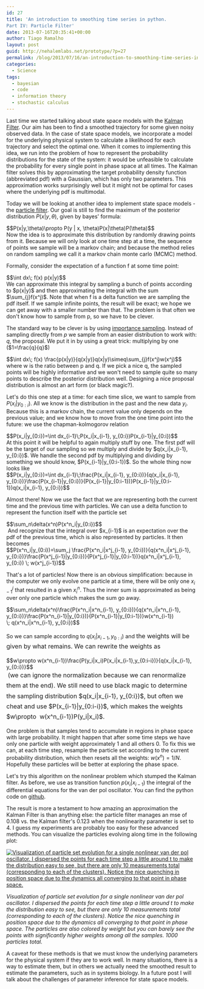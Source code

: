 ```yaml
---
id: 27
title: 'An introduction to smoothing time series in python.
Part IV: Particle Filter'
date: 2013-07-16T20:35:41+00:00
author: Tiago Ramalho
layout: post
guid: http://nehalemlabs.net/prototype/?p=27
permalink: /blog/2013/07/16/an-introduction-to-smoothing-time-series-in-python-part-iv-particle-filter/
categories:
  - Science
tags:
  - bayesian
  - code
  - information theory
  - stochastic calculus
---
```

Last time we started talking about state space models with the [Kalman Filter](/blog/2013/06/25/an-introduction-to-smoothing-time-series-in-python-part-iii-kalman-filter/ "An introduction to smoothing time series in python.
Part III: Kalman Filter").
Our aim has been to find a smoothed trajectory for some given noisy observed data.
In the case of state space models, we incorporate a model for the underlying physical system to calculate a likelihood for each trajectory and select the optimal one.
When it comes to implementing this idea, we run into the problem of how to represent the probability distributions for the state of the system: it would be unfeasible to calculate the probability for every single point in phase space at all times.
The Kalman filter solves this by approximating the target probability density function (abbreviated pdf) with a Gaussian, which has only two parameters.
This approximation works surprisingly well but it might not be optimal for cases where the underlying pdf is multimodal.

Today we will be looking at another idea to implement state space models - the <a href="http://en.wikipedia.org/wiki/Particle_filter" target="_blank">particle filter</a>.
Our goal is still to find the maximum of the posterior distribution <span>$P(x|y,\theta)$</span>, given by bayes' formula:
<div>$$P(x|y,\theta)\propto P(y | x, \theta)P(x|\theta)P(\theta)$$</div>
 Now the idea is to approximate this distribution by randomly drawing points from it.
Because we will only look at one time step at a time, the sequence of points we sample will be a markov chain; and because the method relies on random sampling we call it a markov chain monte carlo (MCMC) method.<!--more-->

Formally, consider the expectation of a function f at some time point:
<div>$$\int dx\; f(x) p(x|y)$$</div>
 We can approximate this integral by sampling a bunch of points according to <span>$p(x|y)$</span> and then approximating the integral with the sum <span>$\sum_{j}f(x^j)$</span>.
Note that when f is a delta function we are sampling the pdf itself.
If we sample infinite points, the result will be exact; we hope we can get away with a smaller number than that. The problem is that often we don't know how to sample from p, so we have to be clever.

The standard way to be clever is by using <a href="http://en.wikipedia.org/wiki/Importance_sampling" target="_blank">importance sampling</a>.
Instead of sampling directly from <span>$p$</span> we sample from an easier distribution to work with: <span>$q$</span>, the proposal.
We put it in by using a great trick: multiplying by one (<span>$1=\frac{q}{q}$</span>)
<div>$$\int dx\; f(x) \frac{p(x|y)}{q(x|y)}q(x|y)\simeq\sum_{j}f(x^j)w(x^j)$$</div>
 where w is the ratio between p and q. If we pick a nice q, the sampled points will be highly informative and we won't need to sample quite so many points to describe the posterior distribution well.
Designing a nice proposal distribution is almost an art form (or black magic?).

Let's do this one step at a time: for each time slice, we want to sample from <span>$P(x_i|y_{0:i})$</span>.
All we know is the distribution in the past and the new data <span>$y_i$</span>.
Because this is a markov chain, the current value only depends on the previous value; and we know how to move from the one time point into the future: we use the chapman-kolmogorov relation
<div>$$P(x_i|y_{0:i})=\int dx_{i-1}\;P(x_i|x_{i-1}, y_{0:i})P(x_{i-1}|y_{0:i})$$</div>
 At this point it will be helpful to again multiply stuff by one.
The first pdf will be the target of our sampling so we multiply and divide by <span>$q(x_i|x_{i-1}, y_{0:i})$</span>.
We handle the second pdf by multiplying and dividing by something we should know, <span>$P(x_{i-1}|y_{0:i-1})$</span>.
So the whole thing now looks like
<div>$$P(x_i|y_{0:i})=\int dx_{i-1}\;\frac{P(x_i|x_{i-1}, y_{0:i})}{q(x_i|x_{i-1}, y_{0:i})}\frac{P(x_{i-1}|y_{0:i})}{P(x_{i-1}|y_{0:i-1})}P(x_{i-1}|y_{0:i-1})q(x_i|x_{i-1}, y_{0:i})$$</div>


Almost there! Now we use the fact that we are representing both the current time and the previous time with particles.
We can use a delta function to represent the function itself with the particle set
<div>$$\sum_n\delta(x^n)P(x^n_i|y_{0:i})$$</div>
 And recognize that the integral over <span>$x_{i-1}$</span> is an expectation over the pdf of the previous time, which is also represented by particles.
It then becomes
<div>$$P(x^n_i|y_{0:i})=\sum_j \frac{P(x^n_i|x^j_{i-1}, y_{0:i})}{q(x^n_i|x^j_{i-1}, y_{0:i})}\frac{P(x^j_{i-1}|y_{0:i})}{P(x^j_{i-1}|y_{0:i-1})}q(x^n_i|x^j_{i-1}, y_{0:i}) \; w(x^j_{i-1})$$</div>


That's a lot of particles! Now there is an obvious simplification: because in the computer we only evolve one particle at a time, there will be only one <span>$x^j_{i-1}$</span> that resulted in a given <span>$x^n_{i}$</span>.
Thus the inner sum is approximated as being over only one particle which makes the sum go away.

<div>$$\sum_n\delta(x^n)\frac{P(x^n_i|x^n_{i-1}, y_{0:i})}{q(x^n_i|x^n_{i-1}, y_{0:i})}\frac{P(x^n_{i-1}|y_{0:i})}{P(x^n_{i-1}|y_{0:i-1})}w(x^n_{i-1}) \; q(x^n_i|x^n_{i-1}, y_{0:i})$$</div>


So we can <span style="line-height: 14px;">sample according to <span>$q(x_i|x_{i-1}, y_{0:i})$</span> and </span><span style="line-height: 1.714285714; font-size: 1rem;">the weights will be given by what remains.
We can rewrite the weights as
<div>$$w\propto w(x^n_{i-1})\frac{P(y_i|x_i)P(x_i|x_{i-1},y_{0:i-i})}{q(x_i|x_{i-1}, y_{0:i})}$$</div>
 </span><span style="line-height: 1.714285714; font-size: 1rem;">(we can ignore the normalization because we can renormalize them at the end).
We still need to use black magic to determine the sampling distribution <span>$q(x_i|x_{i-1}, y_{0:i})$</span>, but often we cheat and use <span>$P(x_{i-1}|y_{0:i-i})$</span>, which makes the weights <span>$w\propto  w(x^n_{i-1})P(y_i|x_i)$</span>.</span>

One problem is that samples tend to accumulate in regions in phase space with large probability.
It might happen that after some time steps we have only one particle with weight approximately 1 and all others 0.
To fix this we can, at each time step, resample the particle set according to the current probability distribution, which then resets all the weights: <span>$w(x^n) = 1/N$</span>.
Hopefully these particles will be better at exploring the phase space.

Let's try this algorithm on the nonlinear problem which stumped the Kalman filter.
As before, we use as transition function <span>$p(x_i|x_{i-1})$</span> the integral of the differential equations for the van der pol oscillator.
You can find the python code on <a href="https://github.com/tmramalho/smallParticleFilter" target="_blank">github</a>.

The result is more a testament to how amazing an approximation the Kalman Filter is than anything else: the particle filter manages an mse of 0.108 vs.
the Kalman filter's 0.123 when the nonlinearity parameter is set to 4.
I guess my experiments are probably too easy for these advanced methods.
You can visualize the particles evolving along time in the following plot:

[<img class="size-large wp-image-437" alt="Visualization of particle set evolution for a single nonlinear van der pol oscillator.
I dispersed the points for each time step a little around t to make the distribution easy to see, but there are only 10 measurements total (corresponding to each of the clusters).
Notice the nice quenching in position space due to the dynamics all converging to that point in phase space." src="/images/2013/07/dists-864x1024.png" width="625" height="740" srcset="/images/2013/07/dists-864x1024.png 864w, /images/2013/07/dists-253x300.png 253w, /images/2013/07/dists-624x738.png 624w, /images/2013/07/dists.png 1055w" sizes="(max-width: 709px) 85vw, (max-width: 909px) 67vw, (max-width: 984px) 61vw, (max-width: 1362px) 45vw, 600px" />](/images/2013/07/dists.png)

_Visualization of particle set evolution for a single nonlinear van der pol oscillator.
I dispersed the points for each time step a little around t to make the distribution easy to see, but there are only 10 measurements total (corresponding to each of the clusters).
Notice the nice quenching in position space due to the dynamics all converging to that point in phase space.
The particles are also colored by weight but you can barely see the points with significantly higher weights among all the samples.
1000 particles total._

A caveat for these methods is that we must know the underlying parameters for the physical system if they are to work well.
In many situations, there is a way to estimate them, but in others we actually need the smoothed result to estimate the parameters, such as in systems biology.
In a future post I will talk about the challenges of parameter inference for state space models.
